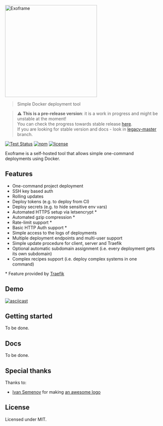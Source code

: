 <img alt="Exoframe" src="./logo/png/exo_blue.png" width="300">

> Simple Docker deployment tool

> :warning: **This is a pre-release version**: it is a work in progress and might be unstable at the moment!  
> You can check the progress towards stable release [here](https://github.com/exoframejs/exoframe/issues/311).  
> If you are looking for stable version and docs - look in [legacy-master](https://github.com/exoframejs/exoframe/tree/legacy-master) branch.

[![Test Status](https://github.com/exoframejs/exoframe/workflows/Test/badge.svg)](https://github.com/exoframejs/exoframe/actions?query=workflow%3ATest)
[![npm](https://img.shields.io/npm/v/exoframe.svg)](https://www.npmjs.com/package/exoframe)
[![license](https://img.shields.io/github/license/mashape/apistatus.svg?maxAge=2592000)](https://opensource.org/licenses/MIT)

Exoframe is a self-hosted tool that allows simple one-command deployments using Docker.

## Features

- One-command project deployment
- SSH key based auth
- Rolling updates
- Deploy tokens (e.g. to deploy from CI)
- Deploy secrets (e.g. to hide sensitive env vars)
- Automated HTTPS setup via letsencrypt \*
- Automated gzip compression \*
- Rate-limit support \*
- Basic HTTP Auth support \*
- Simple access to the logs of deployments
- Multiple deployment endpoints and multi-user support
- Simple update procedure for client, server and Traefik
- Optional automatic subdomain assignment (i.e. every deployment gets its own subdomain)
- Complex recipes support (i.e. deploy complex systems in one command)

\* Feature provided by [Traefik](https://traefik.io/)

## Demo

[![asciicast](https://asciinema.org/a/129255.png)](https://asciinema.org/a/129255)

## Getting started

To be done.

## Docs

To be done.

## Special thanks

Thanks to:

- [Ivan Semenov](https://www.behance.net/ivan_semenov) for making [an awesome logo](./logo/README.md)

## License

Licensed under MIT.
